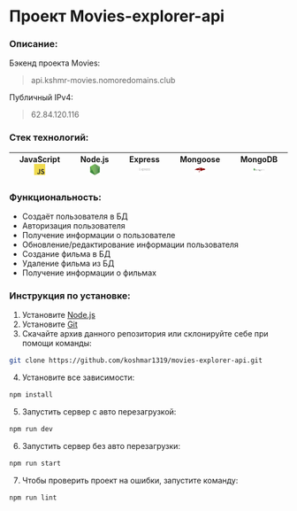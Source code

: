 # Проект Movies-explorer-api

### Описание:
Бэкенд проекта Movies:

> api.kshmr-movies.nomoredomains.club

Публичный IPv4:

> 62.84.120.116

### Стек технологий:

| JavaScript <code><img  height="20"  src="https://raw.githubusercontent.com/github/explore/80688e429a7d4ef2fca1e82350fe8e3517d3494d/topics/javascript/javascript.png"></code> | Node.js <code><img  height="20"  src="https://raw.githubusercontent.com/github/explore/80688e429a7d4ef2fca1e82350fe8e3517d3494d/topics/nodejs/nodejs.png"></code> | Express <code><img  height="20"  src="https://raw.githubusercontent.com/github/explore/80688e429a7d4ef2fca1e82350fe8e3517d3494d/topics/express/express.png"></code> | Mongoose <code><img  height="20"  src="https://raw.githubusercontent.com/github/explore/80688e429a7d4ef2fca1e82350fe8e3517d3494d/topics/mongoose/mongoose.png"></code> | MongoDB <code><img  height="20"  src="https://raw.githubusercontent.com/github/explore/80688e429a7d4ef2fca1e82350fe8e3517d3494d/topics/mongodb/mongodb.png"></code> | 
|---|---|---|---|---|

### Функциональность:
* Создаёт пользователя в БД
* Авторизация пользователя
* Получение информации о пользователе
* Обновление/редактирование информации пользователя
* Создание фильма в БД
* Удаление фильма из БД
* Получение информации о фильмах

### Инструкция по установке:
1. Установите [Node.js](https://nodejs.org/en/ "ссылка на сайт Node.js")
2. Установите [Git](https://git-scm.com/ "ссылка на сайт Git")
3. Скачайте архив данного репозитория или склонируйте себе при помощи команды:
```sh
git clone https://github.com/koshmar1319/movies-explorer-api.git
```
4. Установите все зависимости:
```sh
npm install
```
5. Запустить сервер с авто перезагрузкой:
```sh
npm run dev
```
6. Запустить сервер без авто перезагрузки:
```sh
npm run start
```
7. Чтобы проверить проект на ошибки, запустите команду:
```sh
npm run lint
```

